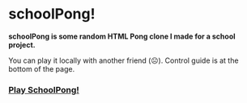 # schoolPong!
**schoolPong is some random HTML Pong clone I made for a school project.**

You can play it locally with another friend (☹).
Control guide is at the bottom of the page.

### [Play SchoolPong!](https://aznguy.com/schoolPong/)
